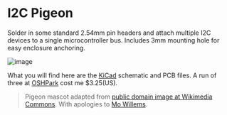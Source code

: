 # I2C Pigeon
Solder in some standard 2.54mm pin headers and attach multiple I2C devices to a single microcontroller bus. Includes 3mm mounting hole for easy enclosure anchoring.

![image](https://github.com/user-attachments/assets/ab25423e-fa1b-4a3c-85cb-1ca2f015f442)

What you will find here are the [KiCad](https://www.kicad.org/) schematic and PCB files. A run of three at [OSHPark](https://oshpark.com) cost me $3.25(US).

> Pigeon mascot adapted from [public domain image at Wikimedia Commons](https://commons.wikimedia.org/wiki/File:Bird_template.svg). With apologies to [Mo Willems](https://en.wikipedia.org/wiki/Don%27t_Let_the_Pigeon_Drive_the_Bus!).
